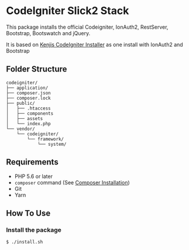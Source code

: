 # CodeIgniter Slick2 Stack

This package installs the official Codeigniter, IonAuth2, RestServer, Bootstrap, Bootswatch and jQuery.

It is based on [Kenjis CodeIgniter Installer](https://github.com/kenjis/codeigniter-composer-installer) as one install with IonAuth2 and Bootstrap

## Folder Structure

```
codeigniter/
├── application/
├── composer.json
├── composer.lock
├── public/
│   ├── .htaccess
│   ├── components
│   ├── assets
│   └── index.php
└── vendor/
    └── codeigniter/
        └── framework/
            └── system/
```

## Requirements

* PHP 5.6 or later
* `composer` command (See [Composer Installation](https://getcomposer.org/doc/00-intro.md#installation-linux-unix-osx))
* Git
* Yarn

## How To Use

### Install the package
```
$ ./install.sh
```

